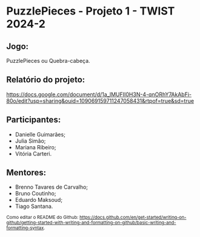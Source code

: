 # PuzzlePieces - Projeto 1 - TWIST 2024-2

## Jogo:

PuzzlePieces ou Quebra-cabeça.

## Relatório do projeto:
https://docs.google.com/document/d/1a_lMUFII0H3N-4-qnORhY7AkAbFi-80o/edit?usp=sharing&ouid=109069159711247058431&rtpof=true&sd=true

## Participantes:

- Danielle Guimarães;
- Julia Simão;
- Mariana Ribeiro;
- Vitória Carteri.

## Mentores:

- Brenno Tavares de Carvalho;
- Bruno Coutinho;
- Eduardo Maksoud;
- Tiago Santana.

<sub> Como editar o README do Github: https://docs.github.com/en/get-started/writing-on-github/getting-started-with-writing-and-formatting-on-github/basic-writing-and-formatting-syntax. </sub>
